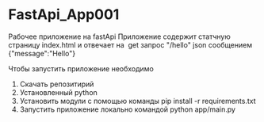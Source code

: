 # FastApi_App001

Рабочее приложение на fastApi
Приложение содержит статчную страницу index.html
и отвечает на  get запрос "/hello" json сообщением {"message":"Hello"}

Чтобы запустить приложение необходимо 
1. Скачать репозитирий
2. Установленный python
3. Установить модули с помощью команды pip install -r requirements.txt
4. Запустить приложение локально командой python app/main.py


